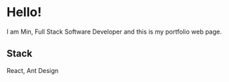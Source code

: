 # Hello!
I am Min, Full Stack Software Developer
and this is my portfolio web page.

## Stack
React, Ant Design